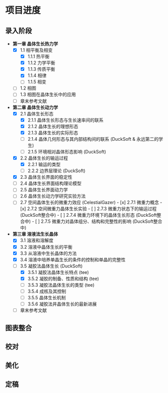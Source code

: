 ﻿# 项目进度
## 录入阶段
- **第一章 晶体生长热力学**
  - [x] 1.1 相平衡及相变
    - [x] 1.1.1 热平衡
    - [x] 1.1.2 力学平衡
    - [x] 1.1.3 传质平衡
    - [x] 1.1.4 相律
    - [ ] 1.1.5 相变
  - [ ] 1.2 相图
  - [ ] 1.3 相图在晶体生长中的应用
  - [ ] 章末参考文献
- **第二章 晶体生长动力学**
  - [x] 2.1 晶体生长形态
    - [x] 2.1.1 晶体生长形态与生长速率间的联系
    - [x] 2.1.2 晶体生长的理想形态
    - [x] 2.1.3 晶体生长的实际形态
    - [ ] 2.1.4 晶体几何形态与其内部结构间的联系 (DuckSoft & 永远第二的学生)
    - [ ] 2.1.5 环境相对晶体形态影响 (DuckSoft)
  - [x] 2.2 晶体生长的输运过程
    - [x] 2.2.1 输运的类型
    - [ ] 2.2.2 边界层理论 (DuckSoft)
  - [x] 2.3 晶体生长界面的稳定性
  - [ ] 2.4 晶体生长界面结构理论模型
  - [ ] 2.5 晶体生长界面动力学
  - [ ] 2.6 晶体生长动力学研究实验方法
  - [ ] 2.7 空间晶体生长的微重力效应 (CelestialGazer)
        - [x] 2.7.1 微重力概念
        - [x] 2.7.2 空间微重力晶体生长实验
        - [ ] 2.7.3 微重力状态下的输运过程 (DuckSoft整合中)
        - [ ] 2.7.4 微重力环境下的晶体生长形态 (DuckSoft整合中)
        - [ ] 2.7.5 微重力对晶体组分、结构和完整性的影响 (DuckSoft整合中)
- **第三章 溶液法生长晶体**
  - [x] 3.1 溶液和溶解度
  - [x] 3.2 溶液中晶体生长的平衡
  - [x] 3.3 从溶液中生长晶体的方法
  - [x] 3.4 溶液中培养单晶生长的条件的控制和单晶的完整性
  - [ ] 3.5 凝胶法晶体生长 (DuckSoft)
    - [x] 3.5.1 凝胶法晶体生长特点 (tee)
    - [x] 3.5.2 凝胶的制备、性质和结构 (tee)
    - [ ] 3.5.3 凝胶法晶体生长的类型 (tee)
    - [ ] 3.5.4 成核及其控制
    - [ ] 3.5.5 晶体生长机制
    - [ ] 3.5.6 凝胶法井晶体生长的最新进展
  - [ ] 章末参考文献
  
## 图表整合

## 校对

## 美化

## 定稿
